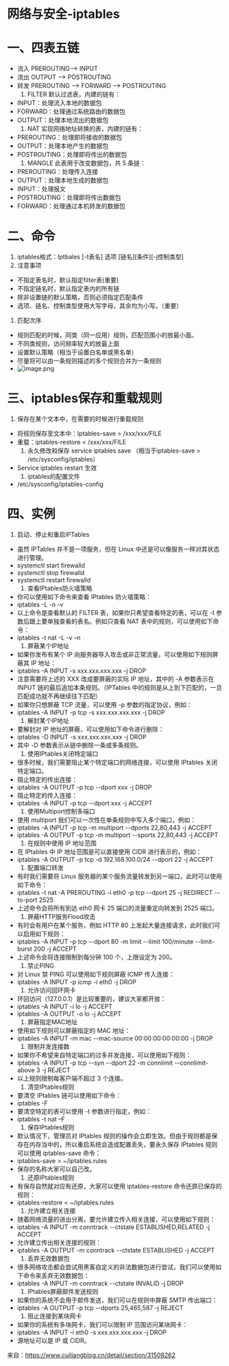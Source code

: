 # 网络与安全-iptables

# 一、四表五链

- 流入 PREROUTING—> INPUT
- 流出 OUTPUT —> POSTROUTING
- 转发 PREROUTING —> FORWARD —>  POSTROUTING
  1. FILTER 默认过滤表，内建的链有：
- INPUT：处理流入本地的数据包
- FORWARD：处理通过系统路由的数据包
- OUTPUT：处理本地流出的数据包
  1. NAT 实现网络地址转换的表，内建的链有：
- PREROUTING：处理即将接收的数据包
- OUTPUT：处理本地产生的数据包
- POSTROUTING：处理即将传出的数据包
  1. MANGLE 此表用于改变数据包，共 5       条链：
- PREROUTING：处理传入连接
- OUTPUT：处理本地生成的数据包
- INPUT：处理报文
- POSTROUTING：处理即将传出数据包
- FORWARD：处理通过本机转发的数据包

# 二、命令

1. iptables格式：Iptbales [-t表名] 选项 [链名][条件][-j控制类型]
2. 注意事项

- 不指定表名时，默认指定filter表(重要)
- 不指定链名时，默认指定表内的所有链
- 除非设置链的默认策略，否则必须指定匹配条件
- 选项、链名、控制类型使用大写字母，其余均为小写。（重要）

1. 匹配次序

- 规则匹配的时候，同类（同一应用）规则，匹配范围小的放最小面。
- 不同类规则，访问频率较大的放最上面
- 设置默认策略（相当于设置白名单或黑名单）
- 尽量将可以由一条规则描述的多个规则合并为一条规则
- ![image.png](https://cdn.jsdelivr.net/gh/z3942/images/img/imgProxy)

# 三、iptables保存和重载规则

1. 保存在某个文本中，在需要的时候进行重载规则

- 将规则保存至文本中：Iptables-save  > /xxx/xxx/FILE
- 重载：iptables-restore  < /xxx/xxx/FILE
  1. 永久修改和保存  service iptables save （相当于iptables-save >       /etc/sysconfig/iptables）
- Service iptables restart 生效
  1. iptables的配置文件
- /etc/sysconfig/iptables-config

# 四、实例

1. 启动、停止和重启IPTables

- 虽然  IPTables 并不是一项服务，但在 Linux 中还是可以像服务一样对其状态进行管理。
- systemctl  start firewalld
- systemctl  stop firewalld
- systemctl  restart firewalld
  1. 查看IPtables防火墙策略
- 你可以使用如下命令来查看  IPtables 防火墙策略：
- iptables  -L -n -v
- 以上命令是查看默认的  FILTER 表，如果你只希望查看特定的表，可以在 -t 参数后跟上要单独查看的表名。例如只查看 NAT 表中的规则，可以使用如下命令：
- iptables  -t nat -L -v –n
  1. 屏蔽某个IP地址
- 如果你发布有某个  IP 向服务器导入攻击或非正常流量，可以使用如下规则屏蔽其 IP 地址：
- iptables  -A INPUT -s xxx.xxx.xxx.xxx -j DROP
- 注意需要将上述的  XXX 改成要屏蔽的实际 IP 地址，其中的 -A 参数表示在 INPUT 链的最后追加本条规则。（IPTables  中的规则是从上到下匹配的，一旦匹配成功就不再继续往下匹配）
- 如果你只想屏蔽  TCP 流量，可以使用 -p 参数的指定协议，例如：
- iptables  -A INPUT -p tcp -s xxx.xxx.xxx.xxx -j DROP
  1. 解封某个IP地址
- 要解封对  IP 地址的屏蔽，可以使用如下命令进行删除：
- iptables  -D INPUT -s xxx.xxx.xxx.xxx -j DROP
- 其中  -D 参数表示从链中删除一条或多条规则。
  1. 使用IPtables关闭特定端口
- 很多时候，我们需要阻止某个特定端口的网络连接，可以使用  IPtables 关闭特定端口。
- 阻止特定的传出连接：
- iptables  -A OUTPUT -p tcp --dport xxx -j DROP
- 阻止特定的传入连接：
- iptables  -A INPUT -p tcp --dport xxx -j ACCEPT
  1. 使用Multiport控制多端口
- 使用  multiport 我们可以一次性在单条规则中写入多个端口，例如：
- iptables  -A INPUT -p tcp -m multiport --dports  22,80,443 -j ACCEPT
- iptables  -A OUTPUT -p tcp -m multiport --sports 22,80,443 -j ACCEPT
  1. 在规则中使用 IP 地址范围
- 在  IPtables 中 IP 地址范围是可以直接使用 CIDR 进行表示的，例如：
- iptables  -A OUTPUT -p tcp -d 192.168.100.0/24 --dport 22 -j ACCEPT
  1. 配置端口转发
- 有时我们需要将  Linux 服务器的某个服务流量转发到另一端口，此时可以使用如下命令：
- iptables  -t nat -A PREROUTING -i eth0 -p tcp --dport 25 -j REDIRECT --to-port 2525
- 上述命令会将所有到达  eth0 网卡 25 端口的流量重定向转发到 2525 端口。
  1. 屏蔽HTTP服务Flood攻击
- 有时会有用户在某个服务，例如  HTTP 80 上发起大量连接请求，此时我们可以启用如下规则：
- iptables  -A INPUT -p tcp --dport 80 -m limit --limit 100/minute --limit-burst 200 -j  ACCEPT
- 上述命令会将连接限制到每分钟  100 个，上限设定为 200。
  1. 禁止PING
- 对  Linux 禁 PING 可以使用如下规则屏蔽 ICMP 传入连接：
- iptables  -A INPUT -p icmp -i eth0 -j DROP
  1. 允许访问回环网卡
- 环回访问（127.0.0.1）是比较重要的，建议大家都开放：
- iptables  -A INPUT -i lo -j ACCEPT
- iptables  -A OUTPUT -o lo -j ACCEPT
  1. 屏蔽指定MAC地址
- 使用如下规则可以屏蔽指定的  MAC 地址：
- iptables  -A INPUT -m mac --mac-source 00:00:00:00:00:00 -j DROP
  1. 限制并发连接数
- 如果你不希望来自特定端口的过多并发连接，可以使用如下规则：
- iptables  -A INPUT -p tcp --syn --dport 22 -m connlimit --connlimit-above 3 -j REJECT
- 以上规则限制每客户端不超过  3 个连接。
  1. 清空IPtables规则
- 要清空  IPtables 链可以使用如下命令：
- iptables  -F
- 要清空特定的表可以使用  -t 参数进行指定，例如：
- iptables  -t nat –F
  1. 保存IPtables规则
- 默认情况下，管理员对  IPtables 规则的操作会立即生效。但由于规则都是保存在内存当中的，所以重启系统会造成配置丢失，要永久保存 IPtables 规则可以使用  iptables-save 命令：
- iptables-save  > ~/iptables.rules
- 保存的名称大家可以自己改。
  1. 还原IPtables规则
- 有保存自然就对应有还原，大家可以使用  iptables-restore 命令还原已保存的规则：
- iptables-restore  < ~/iptables.rules
  1. 允许建立相关连接
- 随着网络流量的进出分离，要允许建立传入相关连接，可以使用如下规则：
- iptables  -A INPUT -m conntrack --ctstate ESTABLISHED,RELATED -j ACCEPT
- 允许建立传出相关连接的规则：
- iptables  -A OUTPUT -m conntrack --ctstate ESTABLISHED -j ACCEPT
  1. 丢弃无效数据包
- 很多网络攻击都会尝试用黑客自定义的非法数据包进行尝试，我们可以使用如下命令来丢弃无效数据包：
- iptables  -A INPUT -m conntrack --ctstate INVALID -j DROP
  1. IPtables屏蔽邮件发送规则
- 如果你的系统不会用于邮件发送，我们可以在规则中屏蔽  SMTP 传出端口：
- iptables  -A OUTPUT -p tcp --dports 25,465,587 -j REJECT
  1. 阻止连接到某块网卡
- 如果你的系统有多块网卡，我们可以限制  IP 范围访问某块网卡：
- iptables  -A INPUT -i eth0 -s xxx.xxx.xxx.xxx -j DROP
- 源地址可以是  IP 或 CIDR。



来自：https://www.cuiliangblog.cn/detail/section/31508262
